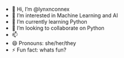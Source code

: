 - 👋 Hi, I’m @lynxnconnex
- 👀 I’m interested in  Machine Learning and AI 
- 🌱 I’m currently learning Python 
- 💞️ I’m looking to collaborate on Python
- 📫 
- 😄 Pronouns: she/her/they
- ⚡ Fun fact: whats fun? 

<!---
lynxnconnex/lynxnconnex is a ✨ special ✨ repository because its `README.md` (this file) appears on your GitHub profile.
You can click the Preview link to take a look at your changes.
--->

